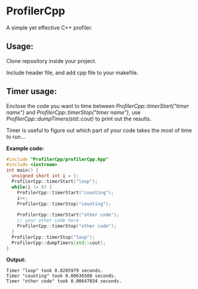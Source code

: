 ProfilerCpp
===========

A simple yet effective C++ profiler.

Usage:
-----
Clone repository inside your project.

Include header file, and add cpp file to your makefile.

Timer usage:
-----------
Enclose the code you want to time between _ProfilerCpp::timerStart("timer name")_ and _ProfilerCpp::timerStop("timer name")_, use _ProfilerCpp::dumpTimers(std::cout)_ to print out the results.

Timer is useful to figure out which part of your code takes the most of time to run...

**Example code:**
```cpp
#include "ProfilerCpp/profilerCpp.hpp"
#include <iostream>
int main() {
  unsigned short int i = 1;
  ProfilerCpp::timerStart("loop");
  while(i != 0) {
    ProfilerCpp::timerStart("counting");
    i++;
    ProfilerCpp::timerStop("counting");
    
    ProfilerCpp::timerStart("other code");
    // your other code here
    ProfilerCpp::timerStop("other code");
  }
  ProfilerCpp::timerStop("loop");
  ProfilerCpp::dumpTimers(std::cout);
}
```

**Output:**
```
Timer "loop" took 0.0285979 seconds.
Timer "counting" took 0.00636508 seconds.
Timer "other code" took 0.00647034 seconds.
```

